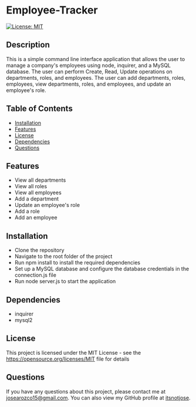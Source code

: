 # Employee-Tracker

[![License: MIT](https://img.shields.io/badge/License-MIT-yellow.svg)](https://opensource.org/licenses/MIT)

## Description

This is a simple command line interface application that allows the user to manage a company's employees using node, inquirer, and a MySQL database. The user can perform Create, Read, Update operations on departments, roles, and employees. The user can add departments, roles, employees, view departments, roles, and employees, and update an employee's role.

## Table of Contents

* [Installation](#installation)
* [Features](#features)
* [License](#license)
* [Dependencies](#dependencies)
* [Questions](#questions)

## Features

* View all departments
* View all roles
* View all employees
* Add a department
* Update an employee's role
* Add a role
* Add an employee

## Installation

* Clone the repository
* Navigate to the root folder of the project
* Run npm install to install the required dependencies
* Set up a MySQL database and configure the database credentials in the connection.js file
* Run node server.js to start the application

## Dependencies

* inquirer
* mysql2

## License

This project is licensed under the MIT License - see the <https://opensource.org/licenses/MIT> file for details

## Questions

If you have any questions about this project, please contact me at josearozco15@gmail.com. You can also view my GitHub profile at [itsnotjose](https://github.com/itsnotjose).
